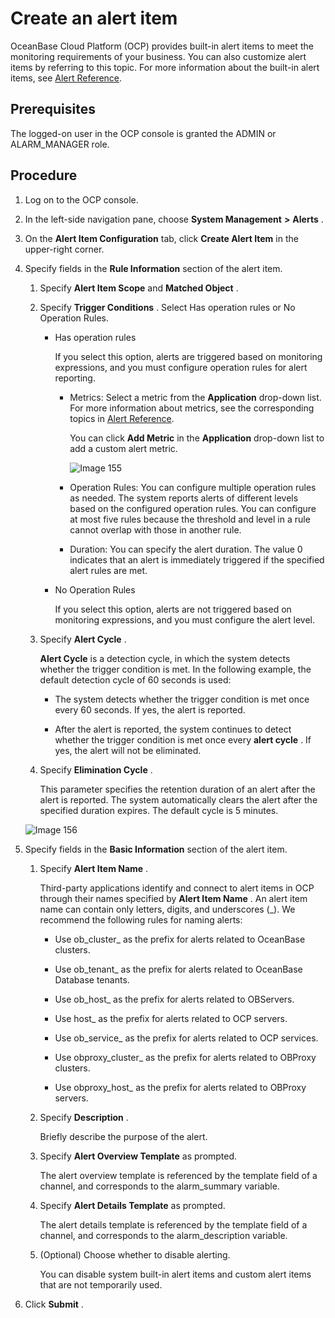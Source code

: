 Create an alert item
=========================================

OceanBase Cloud Platform (OCP) provides built-in alert items to meet the monitoring requirements of your business. You can also customize alert items by referring to this topic. For more information about the built-in alert items, see [Alert Reference](../../500.alarm-reference/100.alert-overview.md).

Prerequisites
----------------------------------

The logged-on user in the OCP console is granted the ADMIN or ALARM_MANAGER role.

Procedure
------------------------------

1. Log on to the OCP console.

2. In the left-side navigation pane, choose **System Management** **\>** **Alerts** .

3. On the **Alert Item Configuration** tab, click **Create Alert Item** in the upper-right corner.

4. Specify fields in the **Rule Information** section of the alert item.

   1. Specify **Alert Item Scope** and **Matched Object** .

   2. Specify **Trigger Conditions** . Select Has operation rules or No Operation Rules.

      * Has operation rules

        If you select this option, alerts are triggered based on monitoring expressions, and you must configure operation rules for alert reporting.
        * Metrics: Select a metric from the **Application** drop-down list. For more information about metrics, see the corresponding topics in [Alert Reference](../../500.alarm-reference/100.alert-overview.md).

          You can click **Add Metric** in the **Application** drop-down list to add a custom alert metric.

          ![Image 155](https://help-static-aliyun-doc.aliyuncs.com/assets/img/en-US/7844633561/p440621.png)

        * Operation Rules: You can configure multiple operation rules as needed. The system reports alerts of different levels based on the configured operation rules. You can configure at most five rules because the threshold and level in a rule cannot overlap with those in another rule.

        * Duration: You can specify the alert duration. The value 0 indicates that an alert is immediately triggered if the specified alert rules are met.

      * No Operation Rules

        If you select this option, alerts are not triggered based on monitoring expressions, and you must configure the alert level.

   3. Specify **Alert Cycle** .

      **Alert Cycle** is a detection cycle, in which the system detects whether the trigger condition is met. In the following example, the default detection cycle of 60 seconds is used:
      * The system detects whether the trigger condition is met once every 60 seconds. If yes, the alert is reported.

      * After the alert is reported, the system continues to detect whether the trigger condition is met once every **alert cycle** . If yes, the alert will not be eliminated.

   4. Specify **Elimination Cycle** .

      This parameter specifies the retention duration of an alert after the alert is reported. The system automatically clears the alert after the specified duration expires. The default cycle is 5 minutes.

   ![Image 156](https://help-static-aliyun-doc.aliyuncs.com/assets/img/en-US/7844633561/p440622.png)

5. Specify fields in the **Basic Information** section of the alert item.

   1. Specify **Alert Item Name** .

      Third-party applications identify and connect to alert items in OCP through their names specified by **Alert Item Name** . An alert item name can contain only letters, digits, and underscores (_). We recommend the following rules for naming alerts:
      * Use ob_cluster_ as the prefix for alerts related to OceanBase clusters.

      * Use ob_tenant_ as the prefix for alerts related to OceanBase Database tenants.

      * Use ob_host_ as the prefix for alerts related to OBServers.

      * Use host_ as the prefix for alerts related to OCP servers.

      * Use ob_service_ as the prefix for alerts related to OCP services.

      * Use obproxy_cluster_ as the prefix for alerts related to OBProxy clusters.

      * Use obproxy_host_ as the prefix for alerts related to OBProxy servers.

   2. Specify **Description** .

      Briefly describe the purpose of the alert.

   3. Specify **Alert Overview Template** as prompted.

      The alert overview template is referenced by the template field of a channel, and corresponds to the alarm_summary variable.

   4. Specify **Alert Details Template** as prompted.

      The alert details template is referenced by the template field of a channel, and corresponds to the alarm_description variable.

   5. (Optional) Choose whether to disable alerting.

      You can disable system built-in alert items and custom alert items that are not temporarily used.

6. Click **Submit** .
